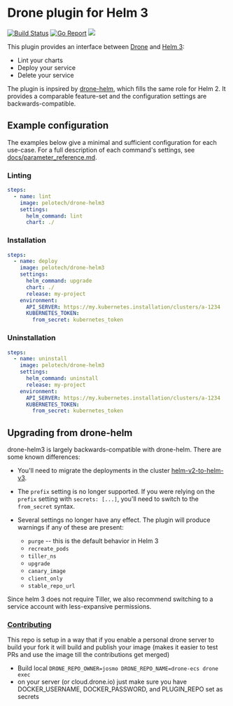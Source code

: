 # Drone plugin for Helm 3

[![Build Status](https://cloud.drone.io/api/badges/pelotech/drone-helm3/status.svg)](https://cloud.drone.io/pelotech/drone-helm3)
[![Go Report](https://goreportcard.com/badge/github.com/pelotech/drone-helm3)](https://goreportcard.com/report/github.com/pelotech/drone-helm3)
[![](https://images.microbadger.com/badges/image/pelotech/drone-helm3.svg)](https://microbadger.com/images/pelotech/drone-helm3 "Get your own image badge on microbadger.com")

This plugin provides an interface between [Drone](https://drone.io/) and [Helm 3](https://github.com/kubernetes/helm):

* Lint your charts
* Deploy your service
* Delete your service

The plugin is inpsired by [drone-helm](https://github.com/ipedrazas/drone-helm), which fills the same role for Helm 2. It provides a comparable feature-set and the configuration settings are backwards-compatible.

## Example configuration

The examples below give a minimal and sufficient configuration for each use-case. For a full description of each command's settings, see [docs/parameter_reference.md](docs/parameter_reference.md).

### Linting

```yaml
steps:
  - name: lint
    image: pelotech/drone-helm3
    settings:
      helm_command: lint
      chart: ./
```

### Installation

```yaml
steps:
  - name: deploy
    image: pelotech/drone-helm3
    settings:
      helm_command: upgrade
      chart: ./
      release: my-project
    environment:
      API_SERVER: https://my.kubernetes.installation/clusters/a-1234
      KUBERNETES_TOKEN:
        from_secret: kubernetes_token
```

### Uninstallation

```yaml
steps:
  - name: uninstall
    image: pelotech/drone-helm3
    settings:
      helm_command: uninstall
      release: my-project
    environment:
      API_SERVER: https://my.kubernetes.installation/clusters/a-1234
      KUBERNETES_TOKEN:
        from_secret: kubernetes_token
```

## Upgrading from drone-helm

drone-helm3 is largely backwards-compatible with drone-helm. There are some known differences:

* You'll need to migrate the deployments in the cluster [helm-v2-to-helm-v3](https://helm.sh/blog/migrate-from-helm-v2-to-helm-v3/).
* The `prefix` setting is no longer supported. If you were relying on the `prefix` setting with `secrets: [...]`, you'll need to switch to the `from_secret` syntax.
* Several settings no longer have any effect. The plugin will produce warnings if any of these are present:

    * `purge` -- this is the default behavior in Helm 3
    * `recreate_pods`
    * `tiller_ns`
    * `upgrade`
    * `canary_image`
    * `client_only`
    * `stable_repo_url`

Since helm 3 does not require Tiller, we also recommend switching to a service account with less-expansive permissions.

### [Contributing](docs/contributing.md)

This repo is setup in a way that if you enable a personal drone server to build your fork it will
 build and publish your image (makes it easier to test PRs and use the image till the contributions get merged)
 
* Build local ```DRONE_REPO_OWNER=josmo DRONE_REPO_NAME=drone-ecs drone exec```
* on your server (or cloud.drone.io) just make sure you have DOCKER_USERNAME, DOCKER_PASSWORD, and PLUGIN_REPO set as secrets